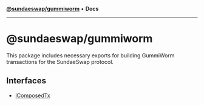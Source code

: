 [**@sundaeswap/gummiworm**](README.md) • **Docs**

***

# @sundaeswap/gummiworm

This package includes necessary exports for building GummiWorm
transactions for the SundaeSwap protocol.

## Interfaces

- [IComposedTx](interfaces/IComposedTx.md)

